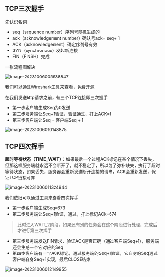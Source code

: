 ## TCP三次握手

先认识名词

+ seq（sequence number）序列号随机生成的
+ ack（acknowledgement number）确认号ack= seq+ 1
+ ACK（acknowledgement）确定序列号有效
+ SYN（synchronous）发起新连接
+ FIN（FINSH）完成

一张流程图解决

![image-20231006005938847](https://chen-1320883525.cos.ap-chengdu.myqcloud.com/img/image-20231006005938847.png)

我们可以通过Wireshark工具来查看，免费开源

在我们发送http请求之前，有三个TCP连接即三次握手

+ 第一步客户端生成Seq为0发送
+ 第二步服务端让Seq+1验证，验证通过，打上ACK=1
+ 第三步客户端让Seq = 客户端Seq + 1

![image-20231006010148875](https://chen-1320883525.cos.ap-chengdu.myqcloud.com/img/image-20231006010148875.png)

## TCP四次挥手

**超时等待状态（TIME_WAIT）**：如果最后一个过程ACK标记在某个情况下丢失，但那这样服务端就永远不会断开了，就不稳定了，所以为了弥补缺失，执行了超时等待状态，如果丢失，服务器会重新发送断开连接的请求，ACK会重新发送，保证TCP链接可靠

![image-20231006011324944](https://chen-1320883525.cos.ap-chengdu.myqcloud.com/img/image-20231006011324944.png)

我们依旧可以通过工具来查看四次挥手

+ 第一步客户端生成Seq=673
+ 第二步服务端让Seq+1验证，通过，打上标记ACk=674

> 此时进入WAIT_2阶段，如果还有别的任务会在这个阶段进行处理，完成后才进行第三次挥手

+ 第三步服务端发送FIN请求，验证ACK是否正确（通过客户端Seq+1），服务端还会生成一个它对应的Seq
+ 第四步客户端有一个ACK标记，通过服务端的Seq+1验证，它自身的Seq通过客户端自身Seq+1实现，最后CLOSE结束

![image-20231006012149955](https://chen-1320883525.cos.ap-chengdu.myqcloud.com/img/image-20231006012149955.png)